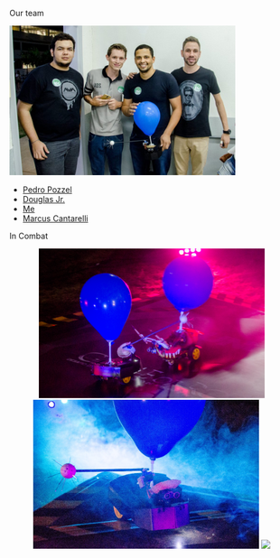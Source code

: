 Our team
<p>
  <img src="extras/ourteam.jpg" width="400"/>
</p>
 
  - <a href="https://www.linkedin.com/in/pedro-pozzel-0473bb11b/">Pedro Pozzel</a>
  - <a href="https://www.linkedin.com/in/douglas-domenciano-84a04212b/">Douglas Jr.</a>
  - <a href="https://www.linkedin.com/in/wendreo-luciano-fernandes-04b887106/">Me</a>
  - <a href="https://www.linkedin.com/in/marcus-cantarelli-14816b12b/">Marcus Cantarelli</a>

In Combat
<p align="center">
  <img src="extras/incombat2.jpg" width="400"/>
  <img src="extras/sivirinu.jpeg" width="400"/>
  <img src="extras/incombat1.jpg" width="400"/>
</p>
